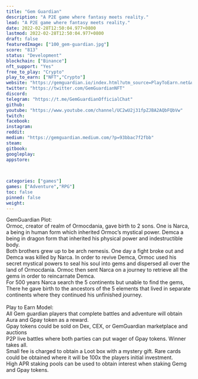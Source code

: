 ```yaml
---
title: "Gem Guardian"
description: "A P2E game where fantasy meets reality."
lead: "A P2E game where fantasy meets reality."
date: 2022-02-28T12:50:04.977+0800
lastmod: 2022-02-28T12:50:04.977+0800
draft: false
featuredImage: ["100_gem-guardian.jpg"]
score: "813"
status: "Development"
blockchain: ["Binance"]
nft_support: "Yes"
free_to_play: "Crypto"
play_to_earn: ["NFT","Crypto"]
website: "https://gemguardian.io/index.html?utm_source=PlayToEarn.net&utm_medium=organic&utm_campaign=gamepage"
twitter: "https://twitter.com/GemGuardianNFT"
discord: 
telegram: "https://t.me/GemGuardianOfficialChat"
github: 
youtube: "https://www.youtube.com/channel/UC2wU2j31fpZJBA2AQbFQbVw"
twitch: 
facebook: 
instagram: 
reddit: 
medium: "https://gemguardian.medium.com/?p=93bbac7f2fbb"
steam: 
gitbook: 
googleplay: 
appstore: 

  
    
categories: ["games"]
games: ["Adventure","RPG"]
toc: false
pinned: false
weight: 
---
```

GemGuardian Plot:<br> Ormoc, creator of realm of Ormocdania, gave birth to 2 sons. One is Narca, a being in human form which inherited Ormoc’s mystical power. Demca a being in dragon form that inherited his physical power and indestructible body.<br> Both brothers grew up to be arch nemesis. One day a fight broke out and Demca was killed by Narca. In order to revive Demca, Ormoc used his secret mystical powers to seal his soul into gems and dispersed all over the land of Ormocdania. Ormoc then sent Narca on a journey to retrieve all the gems in order to reincarnate Demca.<br> For 500 years Narca search the 5 continents but unable to find the gems, There he gave birth to the ancestors of the 5 elements that lived in separate continents where they continued his unfinished journey.<br> <br> Play to Earn Model:<br> All Gem guardian players that complete battles and adventure will obtain Aura and Gpay token as a reward.<br> Gpay tokens could be sold on Dex, CEX, or GemGuardian marketplace and auctions<br> P2P live battles where both parties can put wager of Gpay tokens. Winner takes all.<br> Small fee is charged to obtain a Loot box with a mystery gift. Rare cards could be obtained where it will be 100x the players initial investment.<br> High APR staking pools can be used to obtain interest when staking Gemg and Gpay tokens.